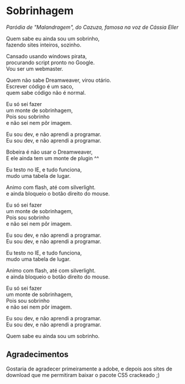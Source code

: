 Sobrinhagem
===========

*Paródia de "Malandragem", do Cazuza, famosa na voz de Cássia Eller*

Quem sabe eu ainda sou um sobrinho,<br>
fazendo sites inteiros, sozinho.

Cansado usando windows pirata,<br>
procurando script pronto no Google.<br>
Vou ser um webmaster.

Quem não sabe Dreamweaver, virou otário.<br>
Escrever código é um saco,<br>
quem sabe código não é normal.

Eu só sei fazer<br>
um monte de sobrinhagem,<br>
Pois sou sobrinho<br>
e não sei nem pôr imagem.

Eu sou dev, e não aprendi a programar.<br>
Eu sou dev, e não aprendi a programar.

Bobeira é não usar o Dreamweaver,<br>
E ele ainda tem um monte de plugin ^^

Eu testo no IE, e tudo funciona,<br>
mudo uma tabela de lugar.

Animo com flash, até com silverlight.<br>
e ainda bloqueio o botão direito do mouse.

Eu só sei fazer<br>
um monte de sobrinhagem,<br>
Pois sou sobrinho<br>
e não sei nem pôr imagem.

Eu sou dev, e não aprendi a programar.<br>
Eu sou dev, e não aprendi a programar.

Eu testo no IE, e tudo funciona,<br>
mudo uma tabela de lugar.

Animo com flash, até com silverlight.<br>
e ainda bloqueio o botão direito do mouse.

Eu só sei fazer<br>
um monte de sobrinhagem,<br>
Pois sou sobrinho<br>
e não sei nem pôr imagem.

Eu sou dev, e não aprendi a programar.<br>
Eu sou dev, e não aprendi a programar.

Quem sabe eu ainda sou um sobrinho.

## Agradecimentos
Gostaria de agradecer primeiramente a adobe, e depois aos sites de download que me permitiram baixar o pacote CS5 crackeado ;)